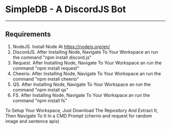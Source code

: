 # SimpleDB - A DiscordJS Bot
---------------------------------------------------------------
Requirements
---------------------------------------------------------------
1. NodeJS. Install Node At https://nodejs.org/en/
2. DiscordJS. After Installing Node, Navigate To Your Workspace an run the command "npm install discord.js"
3. Request. After Installing Node, Navigate To Your Workspace an run the command "npm install request"
4. Cheerio. After Installing Node, Navigate To Your Workspace an run the command "npm install cheerio"
5. QS. After Installing Node, Navigate To Your Workspace an run the command "npm install qs"
6. FS. After Installing Node, Navigate To Your Workspace an run the command "npm install fs"

 To Setup Your Workspace, Just Download The Repository And Extract It, Then Navigate To It In a CMD Prompt
 (cherrio and request for random image and sentence apis)
